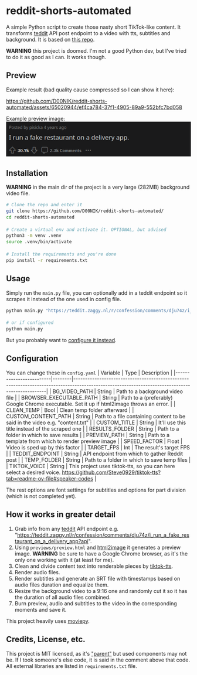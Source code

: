 # reddit-shorts-automated
A simple Python script to create those nasty short TikTok-like content. It transforms [teddit](https://github.com/teddit-net/teddit) API post endpoint to a video with tts, subtitles and background. It is based on [this repo](https://github.com/FujiwaraChoki/MoneyPrinter/). 

**WARNING** this project is doomed. I'm not a good Python dev, but I've tried to do it as good as I can. It works though.

## Preview
Example result (bad quality cause compressed so I can show it here):<br>


https://github.com/D00NIK/reddit-shorts-automated/assets/65020944/ef4ca784-37f1-4905-89a9-552bfc7bd058


Example preview image:<br>
![An example preview image](examples/result.png "Example preview image")

## Installation
**WARNING** in the main dir of the project is a very large (282MB) background video file.
```sh
# Clone the repo and enter it
git clone https://github.com/D00NIK/reddit-shorts-automated/
cd reddit-shorts-automated

# Create a virtual env and activate it. OPTIONAL, but advised
python3 -m venv .venv
source .venv/bin/activate

# Install the requirements and you're done
pip install -r requirements.txt
```

## Usage
Simply run the `main.py` file, you can optionally add in a teddit endpoint so it scrapes it instead of the one used in config file.
```sh
python main.py "https://teddit.zaggy.nl/r/confession/comments/dju74z/i_run_a_fake_restaurant_on_a_delivery_app?api"

# or if configured
python main.py
```
But you probably want to [configure it instead](https://github.com/D00NIK/reddit-shorts-automated?tab=readme-ov-file#configuration).

## Configuration
You can change these in `config.yaml`
| Variable                | Type   | Description                                                                                                                                    |
|-------------------------|--------|------------------------------------------------------------------------------------------------------------------------------------------------|
| BG_VIDEO_PATH           | String | Path to a background video file                                                                                                                |
| BROWSER_EXECUTABLE_PATH | String | Path to a (preferably) Google Chrome executable. Set it up if html2image throws an error.                                                      |
| CLEAN_TEMP              | Bool   | Clean temp folder afterward                                                                                                                    |
| CUSTOM_CONTENT_PATH     | String | Path to a file containing content to be said in the video e.g. "content.txt"                                                                   |
| CUSTOM_TITLE            | String | It'll use this title instead of the scraped one                                                                                                |
| RESULTS_FOLDER          | String | Path to a folder in which to save results                                                                                                      |
| PREVIEW_PATH            | String | Path to a template from which to render preview image                                                                                          |
| SPEED_FACTOR            | Float  | Video is sped up by this factor                                                                                                                |
| TARGET_FPS              | Int    | The result's target FPS                                                                                                                        |
| TEDDIT_ENDPOINT         | String | API endpoint from which to gather Reddit post                                                                                                  |
| TEMP_FOLDER             | String | Path to a folder in which to save temp files                                                                                                   |
| TIKTOK_VOICE            | String | This project uses tiktok-tts, so you can here select a desired voice. https://github.com/Steve0929/tiktok-tts?tab=readme-ov-file#speaker-codes |

The rest options are font settings for subtitles and options for part division (which is not completed yet).

## How it works in greater detail
1. Grab info from any [teddit](https://github.com/teddit-net/teddit) API endpoint e.g. "https://teddit.zaggy.nl/r/confession/comments/dju74z/i_run_a_fake_restaurant_on_a_delivery_app?api".
2. Using `previews/preview.html` and [html2image](https://github.com/vgalin/html2image) it generates a preview image. **WARNING** be sure to have a Google Chrome browser, as it's the only one working with it (at least for me).
3. Clean and divide content text into renderable pieces by [tiktok-tts](https://github.com/Steve0929/tiktok-tts).
4. Render audio files.
5. Render subtitles and generate an SRT file with timestamps based on audio files duration and equalize them.
6. Resize the background video to a 9:16 one and randomly cut it so it has the duration of all audio files combined.
7. Burn preview, audio and subtitles to the video in the corresponding moments and save it.

This project heavily uses [moviepy](https://github.com/Zulko/moviepy).

## Credits, License, etc.
This project is MIT licensed, as it's ["parent"](https://github.com/FujiwaraChoki/MoneyPrinter/) but used components may not be. If I took someone's else code, it is said in the comment above that code. All external libraries are listed in `requirements.txt` file.
